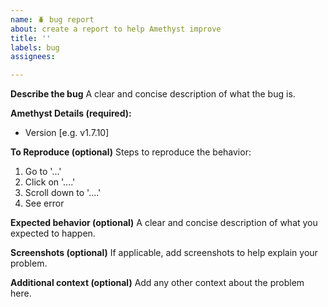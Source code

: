 ```yaml
---
name: 🪲 bug report
about: create a report to help Amethyst improve
title: ''
labels: bug
assignees: 

---
```


**Describe the bug**
A clear and concise description of what the bug is.

**Amethyst Details (required):**
 - Version [e.g. v1.7.10]

**To Reproduce (optional)**
Steps to reproduce the behavior:
1. Go to '...'
2. Click on '....'
3. Scroll down to '....'
4. See error

**Expected behavior (optional)**
A clear and concise description of what you expected to happen.

**Screenshots (optional)**
If applicable, add screenshots to help explain your problem.

**Additional context (optional)**
Add any other context about the problem here.
